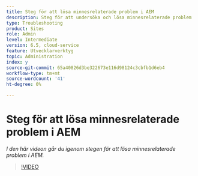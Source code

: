 ```yaml
---
title: Steg för att lösa minnesrelaterade problem i AEM
description: Steg för att undersöka och lösa minnesrelaterade problem
type: Troubleshooting
product: Sites
role: Admin
level: Intermediate
version: 6.5, cloud-service
feature: Utvecklarverktyg
topic: Administration
index: y
source-git-commit: 65a40826d3be322673e116d98124c3cbfb1d6eb4
workflow-type: tm+mt
source-wordcount: '41'
ht-degree: 0%

---
```


# Steg för att lösa minnesrelaterade problem i AEM

*I den här videon går du igenom stegen för att lösa minnesrelaterade problem i AEM.*

>[!VIDEO](https://video.tv.adobe.com/v/335473?quality=9&learn=on)